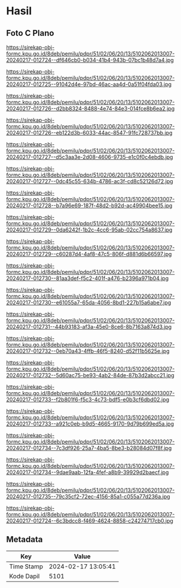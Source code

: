 # Hasil

## Foto C Plano

https://sirekap-obj-formc.kpu.go.id/8deb/pemilu/pdpr/51/02/06/20/13/5102062013007-20240217-012724--df646cb0-b034-41b4-943b-07bc1b48d7a4.jpg

https://sirekap-obj-formc.kpu.go.id/8deb/pemilu/pdpr/51/02/06/20/13/5102062013007-20240217-012725--91042d4e-97bd-46ac-aa4d-0a51f04fda03.jpg

https://sirekap-obj-formc.kpu.go.id/8deb/pemilu/pdpr/51/02/06/20/13/5102062013007-20240217-012726--d2bb8324-8488-4e74-84e3-014fce8b6ea2.jpg

https://sirekap-obj-formc.kpu.go.id/8deb/pemilu/pdpr/51/02/06/20/13/5102062013007-20240217-012726--eb122d3b-6033-44ac-8547-91fc728737bb.jpg

https://sirekap-obj-formc.kpu.go.id/8deb/pemilu/pdpr/51/02/06/20/13/5102062013007-20240217-012727--d5c3aa3e-2d08-4606-9735-e1c0f0c4ebdb.jpg

https://sirekap-obj-formc.kpu.go.id/8deb/pemilu/pdpr/51/02/06/20/13/5102062013007-20240217-012727--0dc45c55-634b-4786-ac3f-cd8c52126d72.jpg

https://sirekap-obj-formc.kpu.go.id/8deb/pemilu/pdpr/51/02/06/20/13/5102062013007-20240217-012728--b7a96e69-187f-48d2-b92d-ac49904bee15.jpg

https://sirekap-obj-formc.kpu.go.id/8deb/pemilu/pdpr/51/02/06/20/13/5102062013007-20240217-012729--0da6242f-1b2c-4cc6-95ab-02cc754a8637.jpg

https://sirekap-obj-formc.kpu.go.id/8deb/pemilu/pdpr/51/02/06/20/13/5102062013007-20240217-012729--c60287d4-4af8-47c5-806f-d881d6b66597.jpg

https://sirekap-obj-formc.kpu.go.id/8deb/pemilu/pdpr/51/02/06/20/13/5102062013007-20240217-012730--81aa3def-f5c2-401f-a476-b2396a971b04.jpg

https://sirekap-obj-formc.kpu.go.id/8deb/pemilu/pdpr/51/02/06/20/13/5102062013007-20240217-012730--e61055a7-65da-4056-8bd1-227b15a6abe7.jpg

https://sirekap-obj-formc.kpu.go.id/8deb/pemilu/pdpr/51/02/06/20/13/5102062013007-20240217-012731--44b93183-af3a-45e0-8ce6-8b7163a874d3.jpg

https://sirekap-obj-formc.kpu.go.id/8deb/pemilu/pdpr/51/02/06/20/13/5102062013007-20240217-012732--0eb70a43-4ffb-46f5-8240-d52f11b5625e.jpg

https://sirekap-obj-formc.kpu.go.id/8deb/pemilu/pdpr/51/02/06/20/13/5102062013007-20240217-012732--5d60ac75-be93-4ab2-84de-87b3d2abcc21.jpg

https://sirekap-obj-formc.kpu.go.id/8deb/pemilu/pdpr/51/02/06/20/13/5102062013007-20240217-012733--f2b801f6-f5c3-4c73-bdf5-e0b3cf6dbd02.jpg

https://sirekap-obj-formc.kpu.go.id/8deb/pemilu/pdpr/51/02/06/20/13/5102062013007-20240217-012733--a921c0eb-b9d5-4665-9170-9d79b699ed5a.jpg

https://sirekap-obj-formc.kpu.go.id/8deb/pemilu/pdpr/51/02/06/20/13/5102062013007-20240217-012734--7c3df926-25a7-4ba5-8be3-b28084d07f8f.jpg

https://sirekap-obj-formc.kpu.go.id/8deb/pemilu/pdpr/51/02/06/20/13/5102062013007-20240217-012734--9dae9aab-12fa-4fef-a8b9-39929d2baecf.jpg

https://sirekap-obj-formc.kpu.go.id/8deb/pemilu/pdpr/51/02/06/20/13/5102062013007-20240217-012735--79c35cf2-72ec-4156-85a1-c055a77d236a.jpg

https://sirekap-obj-formc.kpu.go.id/8deb/pemilu/pdpr/51/02/06/20/13/5102062013007-20240217-012724--6c3bdcc8-f469-4624-8858-c24274717cb0.jpg


## Metadata

| Key        | Value               |
| ---------- | ------------------- |
| Time Stamp | 2024-02-17 13:05:41 |
| Kode Dapil | 5101                |



